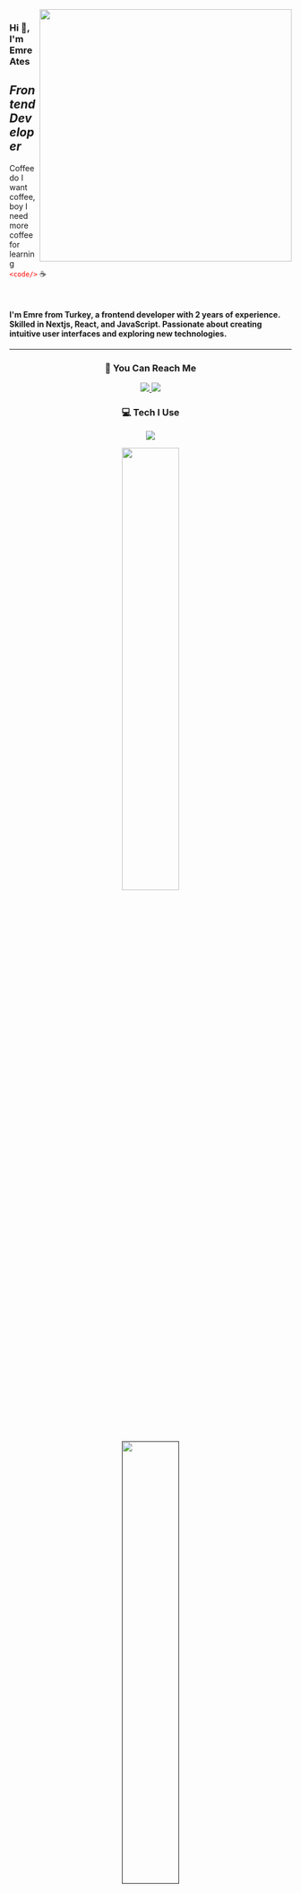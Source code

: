 <img src="https://media.giphy.com/media/ASd0Ukj0y3qMM/giphy.gif" align="right" width="450" height="auto" margin="5px">

### Hi :wave:, I'm Emre Ates

## _Frontend Developer_

Coffee do I want coffee, boy I need more coffee for learning <font color="red"> `<code/>` </font> :coffee:

<br>

#### I'm Emre from Turkey, a frontend developer with 2 years of experience. Skilled in Nextjs, React, and JavaScript. Passionate about creating intuitive user interfaces and exploring new technologies.

---

<h3 align="center">

:speech_balloon: You Can Reach Me

</h3>

<div align="center">
  <a href="https://www.linkedin.com/in/emresates/">
    <img src="https://skillicons.dev/icons?i=linkedin" />
  </a>
  <a href="https://www.instagram.com/secenory/">
    <img src="https://skillicons.dev/icons?i=instagram" />
  </a>
</div>

<h3 align="center">

:computer: Tech I Use

</h3>

<p align="center">
  <a href="https://skillicons.dev">
    <img align="center" src="https://skillicons.dev/icons?i=nextjs,react,js,ts,html,css,sass,tailwind,bootstrap,materialui,styledcomponents,redux,jquery,postgres,mongodb,nodejs,express,threejs,github&perline=7" />
  </a>
</p>

<!-- ### :keyboard: Not a Professional But Have Knowledge -->

<!-- ![Familiar](https://skillicons.dev/icons?i=graphql,django)  -->

<!-- <img height=200 src="https://github-readme-stats.vercel.app/api?username=emresates&show_icons=true"> -->
<div align="center">    
  <a href="https://github.com/emresates/">
    <img  align="center" width="45%" src="https://github-readme-streak-stats.herokuapp.com/?user=emresates&theme=gotham&border=61dafb" />  
  </a> 
  <!-- <a href="https://github.com/emresates/">
    <img align="center" width="45%"  src="https://github-readme-stats.vercel.app/api?username=emresates&show_icons=true&theme=gotham&border_color=61dafb&hide_border=true" />
  </a> -->
</div>
<br>
<div align="center">
  <a href="">
    <img align="center" width="45%" src="https://github-readme-stats.vercel.app/api/top-langs/?username=emresates&layout=compact&theme=gotham">
  </a>
</div>
